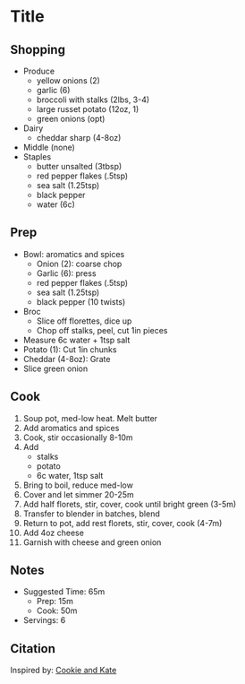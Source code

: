 # Title

## Shopping

- Produce
    - yellow onions (2)
    - garlic (6)
    - broccoli with stalks (2lbs, 3-4)
    - large russet potato (12oz, 1)
    - green onions (opt)
- Dairy
    - cheddar sharp (4-8oz)
- Middle (none)
- Staples
    - butter unsalted (3tbsp)
    - red pepper flakes (.5tsp)
    - sea salt (1.25tsp)
    - black pepper
    - water (6c)

## Prep

- Bowl: aromatics and spices
    - Onion (2): coarse chop
    - Garlic (6): press
    - red pepper flakes (.5tsp)
    - sea salt (1.25tsp)
    - black pepper (10 twists)
- Broc
    - Slice off florettes, dice up
    - Chop off stalks, peel, cut 1in pieces
- Measure 6c water + 1tsp salt
- Potato (1): Cut 1in chunks
- Cheddar (4-8oz): Grate
- Slice green onion

## Cook

1. Soup pot, med-low heat. Melt butter
1. Add aromatics and spices
1. Cook, stir occasionally 8-10m
1. Add
    - stalks
    - potato
    - 6c water, 1tsp salt
1. Bring to boil, reduce med-low
1. Cover and let simmer 20-25m
1. Add half florets, stir, cover, cook until bright green (3-5m)
1. Transfer to blender in batches, blend
1. Return to pot, add rest florets, stir, cover, cook (4-7m)
1. Add 4oz cheese
1. Garnish with cheese and green onion

## Notes

- Suggested Time: 65m
    - Prep: 15m
    - Cook: 50m
- Servings: 6

## Citation

Inspired by:
[Cookie and Kate](https://cookieandkate.com/broccoli-cheese-soup-recipe/#tasty-recipes-35739-jump-target)
